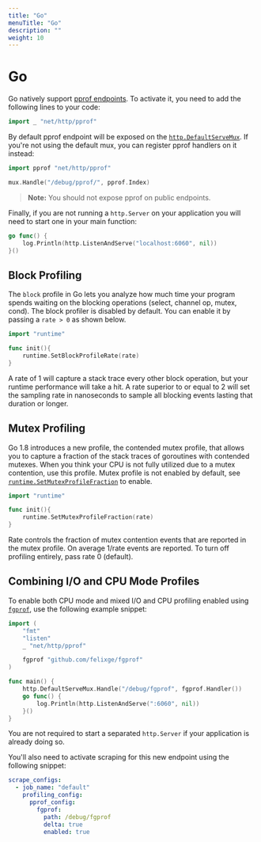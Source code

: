 ```yaml
---
title: "Go"
menuTitle: "Go"
description: ""
weight: 10
---
```


# Go

Go natively support [pprof endpoints](https://pkg.go.dev/net/http/pprof). To activate it, you need to add the following lines to your code:

```go
import _ "net/http/pprof"
```

By default pprof endpoint will be exposed on the [`http.DefaultServeMux`](https://pkg.go.dev/net/http#pkg-variables).
If you're not using the default mux, you can register pprof handlers on it instead:

```go
import pprof "net/http/pprof"

mux.Handle("/debug/pprof/", pprof.Index)
```

> **Note:** You should not expose pprof on public endpoints.

Finally, if you are not running a `http.Server` on your application you will need to start one in your main function:

```go
go func() {
    log.Println(http.ListenAndServe("localhost:6060", nil))
}()
```

## Block Profiling

The `block` profile in Go lets you analyze how much time your program spends waiting on the blocking operations (select, channel op, mutex, cond).
The block profiler is disabled by default. You can enable it by passing a `rate > 0` as shown below.

```go
import "runtime"

func init(){
    runtime.SetBlockProfileRate(rate)
}
```

A rate of 1 will capture a stack trace every other block operation, but your runtime performance will take a hit.
A rate superior to or equal to 2 will set the sampling rate in nanoseconds to sample all blocking events lasting that duration or longer.

## Mutex Profiling

Go 1.8 introduces a new profile, the contended mutex profile, that allows you to capture a fraction of the stack traces of goroutines with contended mutexes.
When you think your CPU is not fully utilized due to a mutex contention, use this profile.
Mutex profile is not enabled by default, see [`runtime.SetMutexProfileFraction`](https://pkg.go.dev/runtime@master#SetMutexProfileFraction) to enable.

```go
import "runtime"

func init(){
    runtime.SetMutexProfileFraction(rate)
}
```

Rate controls the fraction of mutex contention events that are reported in the mutex profile. On average 1/rate events are reported.
To turn off profiling entirely, pass rate 0 (default).

## Combining I/O and CPU Mode Profiles

To enable both CPU mode and mixed I/O and CPU profiling enabled using [`fgprof`](https://github.com/felixge/fgprof), use the following example snippet:

```go
import (
    "fmt"
    "listen"
    _ "net/http/pprof"

    fgprof "github.com/felixge/fgprof"
)

func main() {
    http.DefaultServeMux.Handle("/debug/fgprof", fgprof.Handler())
    go func() {
        log.Println(http.ListenAndServe(":6060", nil))
    }()
}
```

You are not required to start a separated `http.Server` if your application is already doing so.

You'll also need to activate scraping for this new endpoint using the following snippet:

```yaml
scrape_configs:
  - job_name: "default"
    profiling_config:
      pprof_config:
        fgprof:
          path: /debug/fgprof
          delta: true
          enabled: true
```
